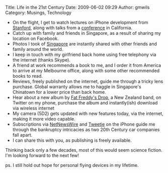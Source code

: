 Title: Life in the 21st Century
Date: 2009-06-02 09:29
Author: gmwils
Category: Musings, Technology

-   On the flight, I get to watch lectures on iPhone development from
    [Stanford][], along with talks from a [conference][] in California.
-   Catch up with family and friends in Singapore, as a result of
    sharing my location on Facebook.
-   Photos I took of [Singapore][] are instantly shared with other
    friends and family around the world.
-   I keep in touch with my girlfriend back home using free telephony
    via the internet (thanks Skype).
-   A friend at work recommends a book to me, and I order it from
    America to arrive at my Melbourne office, along with some other
    recommended books to read.
-   Reviews, freely published on the internet, guide me through a tricky
    lens purchase. Global warranty allows me to haggle in Singapore's
    Chinatown for a lower price than back home.
-   Hear about a new album by [Fat Freddy's Drop][], a New Zealand band,
    on Twitter on my phone, purchase the album and instantly(ish)
    download via wireless internet
-   My camera (5D2) gets updated with new features today, via the
    internet, making it more video capable.
-   Subscriptions via [NetNewsWire][] and [Tweetie][] on the iPhone
    guide me through the bankruptcy intricacies as two 20th Century car
    companies fall apart.
-   I can share this with you, as publishing is freely available.

Thinking back only a few decades, most of this would seem science
fiction. I'm looking forward to the next few!

ps. I still hold out hope for personal flying devices in my lifetime.

  [Stanford]: http://arstechnica.com/apple/news/2009/04/stanford-iphone-developer-course-available-free-via-itunes-u.ars
  [conference]: http://www.ted.com/talks
  [Singapore]: http://www.flickr.com/photos/gmwils/tags/singapore
  [Fat Freddy's Drop]: http://www.fatfreddysdrop.com/index.php
  [NetNewsWire]: http://www.newsgator.com/individuals/netnewswireiphone/default.aspx
  [Tweetie]: http://www.atebits.com/tweetie-iphone/
